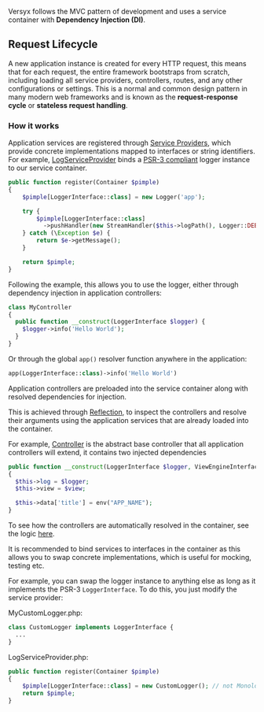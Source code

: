Versyx follows the MVC pattern of development and uses a service container with **Dependency Injection (DI)**.

## Request Lifecycle

A new application instance is created for every HTTP request, this means that for each request, the entire framework bootstraps from scratch, including loading all service providers, controllers, routes, and any other configurations or settings. This is a normal and common design pattern in many modern web frameworks and is known as the **request-response cycle** or **stateless request handling**.

### How it works

Application services are registered through [Service Providers](#), which provide concrete implementations mapped to interfaces or string identifiers. For example, [LogServiceProvider](#) binds a [PSR-3 compliant](https://www.php-fig.org/psr/psr-3/) logger instance to our service container.

```php
public function register(Container $pimple)
{
    $pimple[LoggerInterface::class] = new Logger('app');

    try {
        $pimple[LoggerInterface::class]
          ->pushHandler(new StreamHandler($this->logPath(), Logger::DEBUG));
    } catch (\Exception $e) {
        return $e->getMessage();
    }

    return $pimple;
}
```

Following the example, this allows you to use the logger, either through dependency injection in application controllers:

```php
class MyController
{
  public function __construct(LoggerInterface $logger) {
    $logger->info('Hello World');
  }
}
```

Or through the global `app()` resolver function anywhere in the application:

```php
app(LoggerInterface::class)->info('Hello World')
```


Application controllers are preloaded into the service container along with resolved dependencies for injection.

This is achieved through [Reflection](#), to inspect the controllers and resolve their arguments using the application services that are already loaded into the container.

For example, [Controller](./src/Controllers/Controller.php) is the abstract base controller that all application controllers will extend, it contains two injected dependencies

```php
public function __construct(LoggerInterface $logger, ViewEngineInterface $view)
{
  $this->log = $logger;
  $this->view = $view;

  $this->data['title'] = env("APP_NAME");
}
```

To see how the controllers are automatically resolved in the container, see the logic [here](./config/controllers.php).

It is recommended to bind services to interfaces in the container as this allows you to swap concrete implementations, which is useful for mocking, testing etc.

For example, you can swap the logger instance to anything else as long as it implements the PSR-3 `LoggerInterface`. To do this, you just modify the service provider:

MyCustomLogger.php:
```php
class CustomLogger implements LoggerInterface {
  ...
}
```
LogServiceProvider.php:
```php
public function register(Container $pimple)
{
    $pimple[LoggerInterface::class] = new CustomLogger(); // not Monolog\Logger();
    return $pimple;
}
```